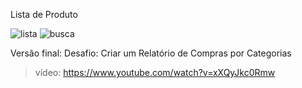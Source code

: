Lista de Produto
>
![lista](https://github.com/user-attachments/assets/7ad408bb-5825-4239-9a8c-fe2cb6f02133)
![busca](https://github.com/user-attachments/assets/8b33786a-4119-4617-9493-a6c7480b40dd)
>
Versão final: Desafio:
Criar um Relatório de Compras por Categorias
>vídeo: https://www.youtube.com/watch?v=xXQyJkc0Rmw
